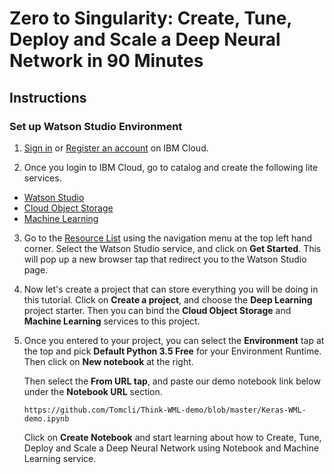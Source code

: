 # Zero to Singularity: Create, Tune, Deploy and Scale a Deep Neural Network in 90 Minutes

## Instructions

### Set up Watson Studio Environment

1. [Sign in](https://cloud.ibm.com/login) or [Register an account](https://cloud.ibm.com/registration) on IBM Cloud.

2. Once you login to IBM Cloud, go to catalog and create the following lite services.

- [Watson Studio](https://cloud.ibm.com/catalog/services/watson-studio)
- [Cloud Object Storage](https://cloud.ibm.com/catalog/services/cloud-object-storage)
- [Machine Learning](https://cloud.ibm.com/catalog/services/machine-learning)

3. Go to the [Resource List](https://cloud.ibm.com/resources) using the navigation menu at the top left hand corner. Select the Watson Studio service, and click on **Get Started**. This will pop up a new browser tap that redirect you to the Watson Studio page.

4. Now let's create a project that can store everything you will be doing in this tutorial. Click on **Create a project**, and choose the **Deep Learning** project starter. Then you can bind the **Cloud Object Storage** and **Machine Learning** services to this project.

5. Once you entered to your project, you can select the **Environment** tap at the top and pick **Default Python 3.5 Free** for your Environment Runtime. Then click on **New notebook** at the right.

    Then select the **From URL tap**, and paste our demo notebook link below under the **Notebook URL** section.

    ```
    https://github.com/Tomcli/Think-WML-demo/blob/master/Keras-WML-demo.ipynb
    ```

    Click on **Create Notebook** and start learning about how to Create, Tune, Deploy and Scale a Deep Neural Network using Notebook and Machine Learning service.
